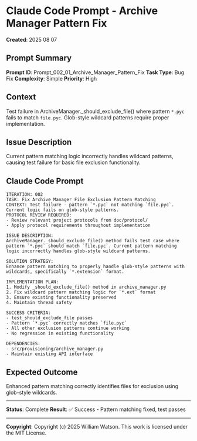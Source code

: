 # Claude Code Prompt - Archive Manager Pattern Fix

**Created**: 2025 08 07

## Prompt Summary

**Prompt ID**: Prompt_002_01_Archive_Manager_Pattern_Fix
**Task Type**: Bug Fix
**Complexity**: Simple
**Priority**: High

## Context

Test failure in ArchiveManager._should_exclude_file() where pattern `*.pyc` fails to match `file.pyc`. Glob-style wildcard patterns require proper implementation.

## Issue Description

Current pattern matching logic incorrectly handles wildcard patterns, causing test failure for basic file exclusion functionality.

## Claude Code Prompt

```
ITERATION: 002
TASK: Fix Archive Manager File Exclusion Pattern Matching
CONTEXT: Test failure - pattern `*.pyc` not matching `file.pyc`. Current logic fails on glob-style patterns.
PROTOCOL REVIEW REQUIRED:
- Review relevant project protocols from doc/protocol/
- Apply protocol requirements throughout implementation

ISSUE DESCRIPTION:
ArchiveManager._should_exclude_file() method fails test case where pattern `*.pyc` should match `file.pyc`. Current pattern matching logic incorrectly handles glob-style wildcard patterns.

SOLUTION STRATEGY:
Enhance pattern matching to properly handle glob-style patterns with wildcards, specifically `*.extension` format.

IMPLEMENTATION PLAN:
1. Modify _should_exclude_file() method in archive_manager.py
2. Fix wildcard pattern matching logic for `*.ext` format
3. Ensure existing functionality preserved
4. Maintain thread safety

SUCCESS CRITERIA:
- test_should_exclude_file passes
- Pattern `*.pyc` correctly matches `file.pyc`
- All other exclusion patterns continue working
- No regression in existing functionality

DEPENDENCIES:
- src/provisioning/archive_manager.py
- Maintain existing API interface
```

## Expected Outcome

Enhanced pattern matching correctly identifies files for exclusion using glob-style wildcards.

---

**Status**: Complete
**Result**: ✅ Success - Pattern matching fixed, test passes

---

**Copyright**: Copyright (c) 2025 William Watson. This work is licensed under the MIT License.
